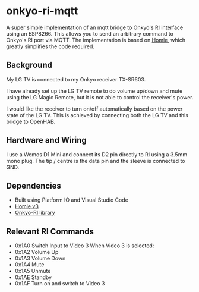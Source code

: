 # onkyo-ri-mqtt

A super simple implementation of an mqtt bridge to Onkyo's RI interface using an ESP8266. This allows you to send an arbitrary command to Onkyo's RI port via MQTT. The implementation is based on [Homie](https://github.com/homieiot/homie-esp8266), which greatly simplifies the code required.

## Background

My LG TV is connected to my Onkyo receiver TX-SR603. 

I have already set up the LG TV remote to do volume up/down and mute using the LG Magic Remote, but it is not able to control the receiver's power.

I would like the receiver to turn on/off automatically based on the power state of the LG TV. This is achieved by connecting both the LG TV and this bridge to OpenHAB.

## Hardware and Wiring

I use a Wemos D1 Mini and connect its D2 pin directly to RI using a 3.5mm mono plug. The tip / centre is the data pin and the sleeve is connected to GND.

## Dependencies
- Built using Platform IO and Visual Studio Code
- [Homie v3](https://github.com/homieiot/homie-esp8266)
- [Onkyo-RI library](https://github.com/docbender/Onkyo-RI)

## Relevant RI Commands

- 0x1A0 Switch Input to Video 3
When Video 3 is selected:
- 0x1A2 Volume Up
- 0x1A3 Volume Down
- 0x1A4 Mute
- 0x1A5 Unmute
- 0x1AE Standby
- 0x1AF Turn on and switch to Video 3
